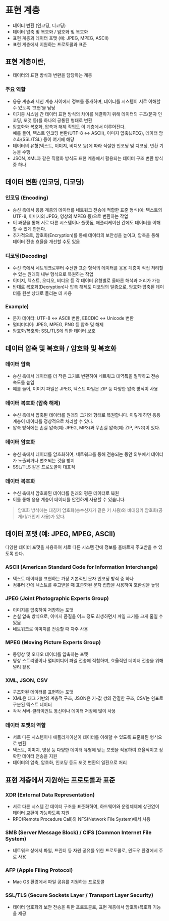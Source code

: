 # 표현 계층
- 데이터 변환 (인코딩, 디코딩)
- 데이터 압축 및 복호화 / 암호화 및 복호화
- 표현 계층과 데이터 포맷 (예: JPEG, MPEG, ASCII)
- 표현 계층에서 지원하는 프로토콜과 표준

## 표현 계층이란, 
- 데이터의 표현 방식과 변환을 담당하는 계층

### 주요 역할
- 응용 계층과 세션 계층 사이에서 정보를 중개하며, 데이터를 시스템이 서로 이해할 수 있도록 ‘표현’을 담당
- 이기종 시스템 간 데이터 표현 방식의 차이를 해결하기 위해 데이터의 구조(문자 인코딩, 포맷 등)를 하나의 공통된 형태로 변환
- 암호화와 복호화, 압축과 해제 작업도 이 계층에서 이루어진다. <br>
예를 들어, 텍스트 인코딩 변환(UTF-8 ↔ ASCII), 이미지 압축(JPEG), 데이터 암호화(SSL/TSL) 등이 여기에 해당
- 데이터의 유형(텍스트, 이미지, 비디오 등)에 따라 적절한 인코딩 및 디코딩, 변환 기능을 수행
- JSON, XML과 같은 직렬화 방식도 표현 계층에서 활용되는 데이터 구조 변환 방식 중 하나

## 데이터 변환 (인코딩, 디코딩)

### 인코딩 (Encoding)
- 송신 측에서 응용 계층의 데이터를 네트워크 전송에 적합한 표준 형식(예: 텍스트의 UTF-8, 이미지의 JPEG, 영상의 MPEG 등)으로 변환하는 작업
- 이 과정을 통해 서로 다른 시스템이나 플랫폼, 애플리케이션 간에도 데이터를 이해할 수 있게 만든다.
- 추가적으로, 암호화(Encryption)를 통해 데이터의 보안성을 높이고, 압축을 통해 데이터 전송 효율을 개선할 수도 있음

### 디코딩(Decoding)
- 수신 측에서 네트워크로부터 수신한 표준 형식의 데이터를 응용 계층이 직접 처리할 수 있는 원래의 내부 형식으로 복원하는 작업
- 이미지, 텍스트, 오디오, 비디오 등 각 데이터 유형별로 올바른 해석과 처리가 가능
- 반대로 복호화(Decryption)나 압축 해제도 디코딩의 일종으로, 암호화·압축된 데이터를 원본 상태로 돌리는 데 사용

### Example)
- 문자 데이터: UTF-8 ↔ ASCII 변환, EBCDIC ↔ Unicode 변환
- 멀티미디어: JPEG, MPEG, PNG 등 압축 및 해제
- 암호화/복호화: SSL/TLS에 의한 데이터 보호

## 데이터 압축 및 복호화 / 암호화 및 복호화

### 데이터 압축
- 송신 측에서 데이터를 더 작은 크기로 변환하여 네트워크 대역폭을 절약하고 전송 속도를 높임
- 예를 들어, 이미지 파일은 JPEG, 텍스트 파일은 ZIP 등 다양한 압축 방식이 사용

### 데이터 복호화 (압축 해제)
- 수신 측에서 압축된 데이터를 원래의 크기와 형태로 복원합니다. 이렇게 하면 응용 계층이 데이터를 정상적으로 처리할 수 있다.
- 압축 방식에는 손실 압축(예: JPEG, MP3)과 무손실 압축(예: ZIP, PNG)이 있다.

### 데이터 암호화
- 송신 측에서 데이터를 암호화하여, 네트워크를 통해 전송되는 동안 외부에서 데이터가 노출되거나 변조되는 것을 방지
- SSL/TLS 같은 프로토콜이 대표적

### 데이터 복호화
- 수신 측에서 암호화된 데이터를 원래의 평문 데이터로 복원
- 이를 통해 응용 계층이 데이터를 안전하게 사용할 수 있습니다.

> 암호화 방식에는 대칭키 암호화(송수신자가 같은 키 사용)와 비대칭키 암호화(공개키/개인키 사용)가 있다.

## 데이터 포맷 (예: JPEG, MPEG, ASCII)
다양한 데이터 포맷을 사용하여 서로 다른 시스템 간에 정보를 올바르게 주고받을 수 있도록 한다.

### ASCII (American Standard Code for Information Interchange)
- 텍스트 데이터를 표현하는 가장 기본적인 문자 인코딩 방식 중 하나
- 컴퓨터 간에 텍스트를 주고받을 때 표준화된 문자 집합을 사용하여 호환성을 높임

### JPEG (Joint Photographic Experts Group)
- 이미지를 압축하여 저장하는 포맷
- 손실 압축 방식으로, 이미지 품질을 어느 정도 희생하면서 파일 크기를 크게 줄일 수 있음
- 네트워크로 이미지를 전송할 때 자주 사용

### MPEG (Moving Picture Experts Group)
- 동영상 및 오디오 데이터를 압축하는 포맷
- 영상 스트리밍이나 멀티미디어 파일 전송에 적합하며, 효율적인 데이터 전송을 위해 널리 활용

### XML, JSON, CSV
- 구조화된 데이터를 표현하는 포맷
- XML은 태그 기반의 계층적 구조, JSON은 키-값 쌍의 간결한 구조, CSV는 쉼표로 구분된 텍스트 데이터
- 각각 서버-클라이언트 통신이나 데이터 저장에 많이 사용

### 데이터 포맷의 역할
- 서로 다른 시스템이나 애플리케이션이 데이터를 이해할 수 있도록 표준화된 형식으로 변환
- 텍스트, 이미지, 영상 등 다양한 데이터 유형에 맞는 포맷을 적용하여 효율적이고 정확한 데이터 전송을 지원
- 데이터의 압축, 암호화, 인코딩 등도 포맷 변환의 일환으로 처리

## 표현 계층에서 지원하는 프로토콜과 표준

### XDR (External Data Representation)
- 서로 다른 시스템 간 데이터 구조를 표준화하여, 하드웨어와 운영체제에 상관없이 데이터 교환이 가능하도록 지원
- RPC(Remote Procedure Call)와 NFS(Network File System)에서 사용

### SMB (Server Message Block) / CIFS (Common Internet File System)
- 네트워크 상에서 파일, 프린터 등 자원 공유를 위한 프로토콜로, 윈도우 환경에서 주로 사용

### AFP (Apple Filing Protocol)
- Mac OS 환경에서 파일 공유를 지원하는 프로토콜

### SSL/TLS (Secure Sockets Layer / Transport Layer Security)
- 데이터 암호화와 보안 전송을 위한 프로토콜로, 표현 계층에서 암호화/복호화 기능을 제공
